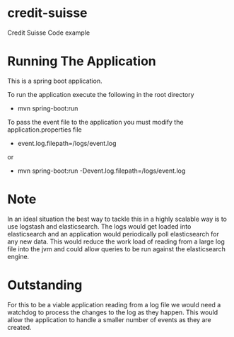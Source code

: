 # credit-suisse
Credit Suisse Code example

# Running The Application
This is a spring boot application.

To run the application execute the following in the root directory 
- mvn spring-boot:run

To pass the event file to the application you must modify the application.properties file

- event.log.filepath=/logs/event.log

or

- mvn spring-boot:run -Devent.log.filepath=/logs/event.log

# Note
In an ideal situation the best way to tackle this in a highly scalable way is to use logstash and elasticsearch. 
The logs would get loaded into elasticsearch and an application would periodically poll elasticsearch for any new data.
This would reduce the work load of reading from a large log file into the jvm and could allow queries to be run against
the elasticsearch engine.

# Outstanding
For this to be a viable application reading from a log file we would need a watchdog to process the changes to the log 
as they happen. This would allow the application to handle a smaller number of events as they are created.


